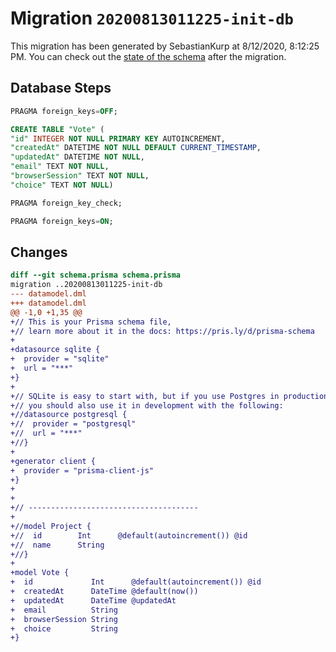 # Migration `20200813011225-init-db`

This migration has been generated by SebastianKurp at 8/12/2020, 8:12:25 PM.
You can check out the [state of the schema](./schema.prisma) after the migration.

## Database Steps

```sql
PRAGMA foreign_keys=OFF;

CREATE TABLE "Vote" (
"id" INTEGER NOT NULL PRIMARY KEY AUTOINCREMENT,
"createdAt" DATETIME NOT NULL DEFAULT CURRENT_TIMESTAMP,
"updatedAt" DATETIME NOT NULL,
"email" TEXT NOT NULL,
"browserSession" TEXT NOT NULL,
"choice" TEXT NOT NULL)

PRAGMA foreign_key_check;

PRAGMA foreign_keys=ON;
```

## Changes

```diff
diff --git schema.prisma schema.prisma
migration ..20200813011225-init-db
--- datamodel.dml
+++ datamodel.dml
@@ -1,0 +1,35 @@
+// This is your Prisma schema file,
+// learn more about it in the docs: https://pris.ly/d/prisma-schema
+
+datasource sqlite {
+  provider = "sqlite"
+  url = "***"
+}
+
+// SQLite is easy to start with, but if you use Postgres in production
+// you should also use it in development with the following:
+//datasource postgresql {
+//  provider = "postgresql"
+//  url = "***"
+//}
+
+generator client {
+  provider = "prisma-client-js"
+}
+
+
+// --------------------------------------
+
+//model Project {
+//  id        Int      @default(autoincrement()) @id
+//  name      String
+//}
+
+model Vote {
+  id             Int      @default(autoincrement()) @id
+  createdAt      DateTime @default(now())
+  updatedAt      DateTime @updatedAt
+  email          String   
+  browserSession String   
+  choice         String   
+}
```


